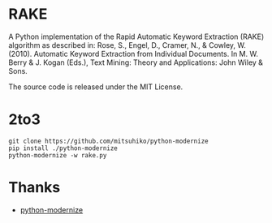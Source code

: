 RAKE
====

A Python implementation of the Rapid Automatic Keyword Extraction (RAKE) algorithm as described in: Rose, S., Engel, D., Cramer, N., & Cowley, W. (2010). Automatic Keyword Extraction from Individual Documents. In M. W. Berry & J. Kogan (Eds.), Text Mining: Theory and Applications: John Wiley & Sons.

The source code is released under the MIT License.

# 2to3
```
git clone https://github.com/mitsuhiko/python-modernize
pip install ./python-modernize
python-modernize -w rake.py
```

# Thanks
*  [python-modernize](https://github.com/mitsuhiko/python-modernize)
